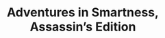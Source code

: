 ---
title: Adventures in Smartness, Assassin’s Edition
source: http://ift.tt/1rqGX20
image: http://ift.tt/1rqGYTN
categories: articles
---